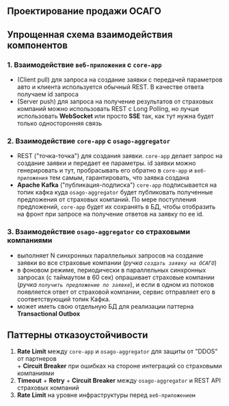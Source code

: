 ## Проектирование продажи ОСАГО

## Упрощенная схема взаимодействия компонентов
### 1. Взаимодействие `веб-приложения` с `core-app`
- (Client pull) для запроса на создание заявки с передачей параметров авто и клиента используется обычный REST. В качестве ответа получаем
id запроса
- (Server push) для запроса на получение результатов от страховых компаний можно использовать REST c Long Polling, но лучше использовать
**WebSocket** или просто **SSE** так, как тут нужна будет только односторонняя связь

### 2. Взаимодействие `core-app` с `osago-aggregator`
- REST ("точка-точка") для создания заявки. `core-app` делает запрос на создание заявки и передает ее параметры.
id заявки можно генерировать и тут, пробрасывать его обратно в `core-app` и `веб-приложения` тем самым, гарантировать, что заявка создана 
- **Apache Kafka** ("публикация-подписка") `core-app` подписывается на топик кафка куда `osago-aggregator` будет публиковать
полученные предложения от страховых компаний. По мере поступления предложений, `core-app` будет их сохранять в БД, чтобы отобразить на фронт
при запросе на получение ответов на заявку по ее id.

### 3. Взаимодействие `osago-aggregator` со страховыми компаниями
- выполняет N синхронных параллельных запросов на создание заявки во все страховые компании (*ручка `создать заявку на ОСАГО`*)
- в фоновом режиме, периодически в параллельных синхронных запросах (с таймаутом в 60 сек) опрашивает страховые компании (*ручка `получить предложение по заявке`*), 
и если в одном из потоков появляется ответ от страховой компании, сервис отправляет его в соответствующий топик Кафка.
- может иметь свою отдельную БД для реализации паттерна **Transactional Outbox**

## Паттерны отказоустойчивости
1. **Rate Limit** между `core-app` и `osago-aggregator` для защиты от "DDOS" от партнеров  
\+ **Circuit Breaker** при ошибках на стороне интеграций со страховыми компаниями
2. **Timeout** + **Retry** + **Circuit Breaker** между `osago-aggregator` и REST API страховых компаний
3. **Rate Limit** на уровне инфраструктуры перед `веб-приложением`
